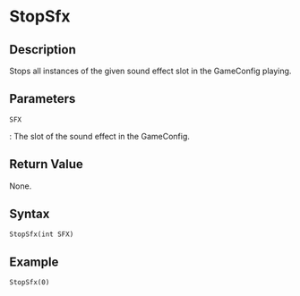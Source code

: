 # StopSfx

## Description
Stops all instances of the given sound effect slot in the GameConfig playing.

## Parameters
`SFX`

:   The slot of the sound effect in the GameConfig.

## Return Value
None.

## Syntax
```
StopSfx(int SFX)
```

## Example
```
StopSfx(0)
```